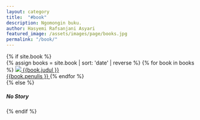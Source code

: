 ```yaml
---
layout: category
title:  "#book"
description: Ngomongin buku.
author: Hasyemi Rafsanjani Asyari
featured_image: /assets/images/page/books.jpg
permalink: "/book/"
---
```


<section class="category--section post--section">
  <div class="container">    
    <div>
    	{% if site.book %}
	    	<div class="book--section">		      
		      <div class="book-grid">
		      	{% assign books = site.book | sort: 'date' | reverse %}
		        {% for book in books %}
		        <a href="{{ book.url | prepend: site.baseurl }}" class="book-item" data-image="{{book.cover}}">
		            <img class="book-cover" src="{{book.cover }}" />            
		            <span class="book-caption">
		              {{book.judul }} <br/>              
		              {{book.penulis }}
		            </span>
		        </a>              
		        {% endfor %}     
		      </div>                      
		    </div>
	    {% else %}
	    	<div class="no-story">
	    		<h5>No Story</h5>
	    	</div>	    	
    	{% endif %}       	    
    </div>    
  </div>        	
</section>